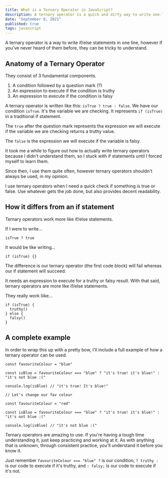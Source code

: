 ```yaml
---
title: What is a Ternary Operator in JavaScript?
description: A ternary operator is a quick and dirty way to write one-liner if statements.
date: "September 8, 2021"
published: true
tags: javascript
---
```


A ternary operator is a way to write if/else statements in one line, however if you've never heard of them before, they can be tricky to understand.

## Anatomy of a Ternary Operator

They consist of 3 fundamental components.

1. A condition followed by a question mark (?)
2. An expression to execute if the condition is truthy
3. An expression to execute if the condition is falsy

A ternary operator is written like this: `isTrue ? true : false`. We have our condition `isTrue`. It's the variable we are checking. It represents `if (isTrue)` in a traditional if statement.

The `true` after the question mark represents tha expression we will execute if the variable we are checking returns a truthy value.

The `false` is the expression we will execute if the variable is falsy.

It took me a while to figure out how to actually write ternary operators because I didn't understand them, so I stuck with if statements until I forced myself to learn them.

Since then, I use them quite often, however ternary operators shouldn't always be used, in my opinion.

I use ternary operators when I need a quick check if something is true or false. Use whatever gets the job done, but also provides decent readability.

## How it differs from an if statement

Ternary operators work more like if/else statements.

If I were to write...

```
isTrue ? true
```

It would be like writing...

```
if (isTrue) {}
```

The difference is our ternary operator (the first code block) will fail whereas our if statement will succeed.

It needs an expression to execute for a truthy or falsy result. With that said, ternary operators are more like if/else statements.

They really work liike...

```
if (isTrue) {
  truthy()
} else {
  falsy()
}
```

## A complete example

In order to wrap this up with a pretty bow, I'll include a full example of how a ternary operator can be used.

```
const favouriteColour = "blue"

const isBlue = favouriteColour === "blue" ? "it's true! it's blue!" : "it's not blue :("

console.log(isBlue) // "it's true! It's blue!"

// Let's change our fav colour

const favouriteColour = "red"

const isBlue = favouriteColour === "blue" ? "it's true! it's blue!" : "it's not blue :("

console.log(isBlue) // "it's not blue :("
```

Ternary operators are amazing to use. If you're having a tough time understanding it, just keep practicing and working at it. As with anything that is unknown, through consistent practice, you'll understand it before you know it.

Just remember `favouriteColour === "blue" ?` is our condition, `? truthy :` is our code to execute if it's truthy, and `: falsy;` is our code to execute if it's not.
